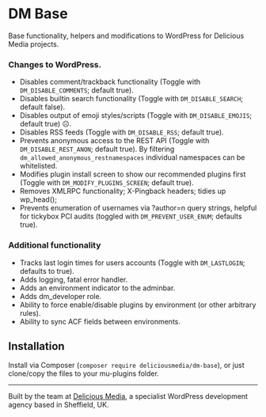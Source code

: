 # DM Base

Base functionality, helpers and modifications to WordPress for Delicious Media projects.

### Changes to WordPress.

- Disables comment/trackback functionality (Toggle with `DM_DISABLE_COMMENTS`; default true).
- Disables builtin search functionality (Toggle with `DM_DISABLE_SEARCH`; default false).
- Disables output of emoji styles/scripts (Toggle with `DM_DISABLE_EMOJIS`; default true) ☹️.
- Disables RSS feeds (Toggle with `DM_DISABLE_RSS`; default true).
- Prevents anonymous access to the REST API (Toggle with `DM_DISABLE_REST_ANON`; default true). By filtering `dm_allowed_anonymous_restnamespaces` individual namespaces can be whitelisted.
- Modifies plugin install screen to show our recommended plugins first (Toggle with `DM_MODIFY_PLUGINS_SCREEN`; default true).
- Removes XMLRPC functionality; X-Pingback headers; tidies up wp_head();
- Prevents enumeration of usernames via ?author=n query strings, helpful for tickybox PCI audits (toggled with `DM_PREVENT_USER_ENUM`; defaults true).

### Additional functionality

- Tracks last login times for users accounts (Toggle with `DM_LASTLOGIN`; defaults to true).
- Adds logging, fatal error handler.
- Adds an environment indicator to the adminbar.
- Adds dm_developer role.
- Ability to force enable/disable plugins by environment (or other arbitrary rules).
- Ability to sync ACF fields between environments.

## Installation

Install via Composer (`composer require deliciousmedia/dm-base`), or just clone/copy the files to your mu-plugins folder.

---
Built by the team at [Delicious Media](https://www.deliciousmedia.co.uk/), a specialist WordPress development agency based in Sheffield, UK.